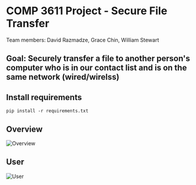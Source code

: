 # COMP 3611 Project - Secure File Transfer

Team members: David Razmadze, Grace Chin, William Stewart

## Goal: Securely transfer a file to another person's computer who is in our contact list and is on the same network (wired/wirelss)

## Install requirements

```
pip install -r requirements.txt
```

## Overview

<img src="https://i.ibb.co/gtTK92x/Project-5.jpg" alt="Overview" border="0">

## User

<img src="https://i.ibb.co/HTZRzgP/Project-6.jpg" alt="User" border="0">
